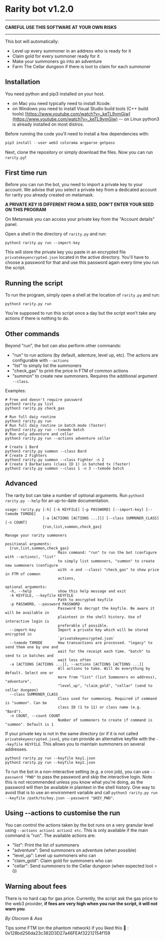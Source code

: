 # Rarity bot v1.2.0

___________________________________________________

**CAREFUL USE THIS SOFTWARE AT YOUR OWN RISKS**

_____________________________________________________


This bot will automatically:

- Level up every summoner in an address who is ready for it
- Claim gold for every summoner ready for it
- Make your summoners go into an adventure
- Farm The Cellar dungeon if there is loot to claim for each summoner

## Installation

You need python and pip3 installed on your host. 

- on Mac you need typically need to install Xcode.
- on Windows you need to install Visual Studio build tools (C++ build tools) [https://www.youtube.com/watch?v=_keTL9ymGjw](https://www.youtube.com/watch?v=_keTL9ymGjw)
-- on Linux python3 is already installed on most distros.

Before running the code you'll need to install a few dependencies with:

```powershell
pip3 install --user web3 colorama argparse getpass
```

Next, clone the repository or simply download the files. Now you can run `rarity.py`!

## First time run

Before you can run the bot, you need to import a private key to your account. We advise that you select a private key from a dedicated account for rarity you already created on metamask.

**A PRIVATE KEY IS DIFFERENT FROM A SEED, DON'T ENTER YOUR SEED ON THIS PROGRAM**

On Metamask you can access your private key from the "Account details" panel.

Open a shell in the directory of `rarity.py` and run:

```
python3 rarity.py run --import-key
```

This will store the private key you paste in an encrypted file `privatekeyencrypted.json` located in the active directory. You'll have to choose a password for that and use this password again every time you run the script.

## Running the script

To run the program, simply open a shell at the location of `rarity.py` and run:

```
python3 rarity.py run
```

You're supposed to run this script once a day but the script won't take any actions if there is nothing to do.

## Other commands

Beyond "run", the bot can also perform other commands:

- "run" to run actions (by default, adenture, level up, etc). The actions are configurable with `--actions`
- "list" to simply list the summoners
- "check_gas" to print the price in FTM of common actions
- "summon" to create new summoners. Requires the additional argument `--class`.

Examples:

```
# Free and doesn't require password
python3 rarity.py list
python3 rarity.py check_gas

# Run full daiy routine
python3 rarity.py run
# Run full daiy routine in batch mode (faster)
python3 rarity.py run --txmode batch
# Run only adventure and cellar
python3 rarity.py run --actions adventure cellar

# Create 1 Bard
python3 rarity.py summon --class Bard
# Create 2 Fighters
python3 rarity.py summon --class Fighter -n 2
# Create 3 Barbarians (class ID 1) in batched tx (faster)
python3 rarity.py summon --class 1 -n 3 --txmode batch
```


## Advanced

The rarity bot can take a number of optional arguments. Run `python3 rarity.py --help` for an up-to-date documentation.

```
usage: rarity.py [-h] [-k KEYFILE] [-p PASSWORD] [--import-key] [--txmode TXMODE]
                 [-a [ACTIONS [ACTIONS ...]]] [--class SUMMONER_CLASS] [-n COUNT]
                 {run,list,summon,check_gas}

Manage your rarity summoners

positional arguments:
  {run,list,summon,check_gas}
                        Main command: "run" to run the bot (configure with --actions), "list"
                        to simply list summoners, "summon" to create new summoners (configure
                        with -n and --class) "check_gas" to show price in FTM of common
                        actions,

optional arguments:
  -h, --help            show this help message and exit
  -k KEYFILE, --keyfile KEYFILE
                        Path to encrypted keyfile
  -p PASSWORD, --password PASSWORD
                        Password to decrypt the keyfile. Be aware it will be available in
                        plaintext in the shell history. Use of interactive login is
                        preferable if possible.
  --import-key          Import a private key which will be stored encrypted in
                        `privatekeyencrypted.json`
  --txmode TXMODE       How transactions are processed. "legacy" to send them one by one and
                        wait for the receipt each time. "batch" to send tx in batches and
                        wait less often
  -a [ACTIONS [ACTIONS ...]], --actions [ACTIONS [ACTIONS ...]]
                        All actions to take. Will do everything by default. Select one or
                        more from "list" (list Summoners on address), "adventure",
                        "level_up", "claim_gold", "cellar" (send to cellar dungeon)
  --class SUMMONER_CLASS
                        Class used for summoning. Required if command is "summon". Can be
                        class ID (1 to 11) or class name (e.g. "Bard").
  -n COUNT, --count COUNT
                        Number of summoners to create if command is "summon". Default is 1
```


If your private key is not in the same directory (or if it is not called `privatekeyencrypted.json`), you can provide an alternative keyfile with the `--keyfile KEYFILE`. This allows you to maintain summoners on several addresses.

```
python3 rarity.py run --keyfile key1.json
python3 rarity.py run --keyfile key2.json
```

To run the bot in a non-interactive setting (e.g. a cron job), you can use `--password "PWD"` to pass the password and skip the interactive login. 
Note this is not recommended unless you know what you're doing, as the password will then be available in plaintext in the shell history. 
One way to avoid that is to use an environment variable and call `python3 rarity.py run --keyfile /path/to/key.json --password "$KEY_PWD"`.

## Using --actions to customise the run

You can control the actions taken by the bot runs on a very granular level using `--actions action1 action2 etc`. 
This is only available if the main command is "run".
The available actions are:

- "list": Print the list of summoners
- "adventure": Send summoners on adventure (when possible)
- "level_up": Level up summoners who can
- "claim_gold": Claim gold for summoners who can
- "cellar": Send summoners to the Cellar dungeon (when expected loot > 0)


## Warning about fees

There is no hard cap for gas price. Currently, the script ask the gas price to the web3 provider, **if fees are very high when you run the script, it will not warn you**.

*By Olocrom & Asa*

Tips some FTM (on the phantom network) if you liked this 🙂 : 0x128bd256da23c382D3D27a46FEAf32212154f159